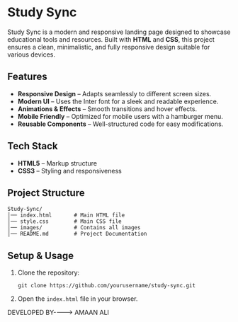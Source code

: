 # Study Sync

Study Sync is a modern and responsive landing page designed to showcase educational tools and resources. Built with **HTML** and **CSS**, this project ensures a clean, minimalistic, and fully responsive design suitable for various devices.

## Features

- **Responsive Design** – Adapts seamlessly to different screen sizes.
- **Modern UI** – Uses the Inter font for a sleek and readable experience.
- **Animations & Effects** – Smooth transitions and hover effects.
- **Mobile Friendly** – Optimized for mobile users with a hamburger menu.
- **Reusable Components** – Well-structured code for easy modifications.

## Tech Stack

- **HTML5** – Markup structure
- **CSS3** – Styling and responsiveness

## Project Structure

```
Study-Sync/
│── index.html       # Main HTML file
│── style.css        # Main CSS file
│── images/          # Contains all images
│── README.md        # Project Documentation
```

## Setup & Usage

1. Clone the repository:
   ```
   git clone https://github.com/yourusername/study-sync.git
   ```
2. Open the `index.html` file in your browser.

DEVELOPED BY----> AMAAN ALI

